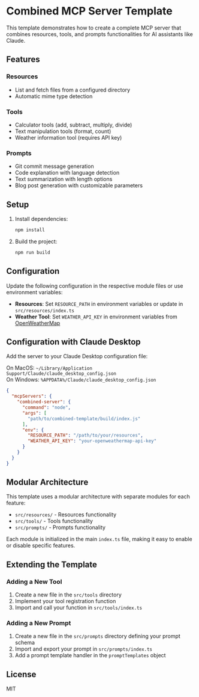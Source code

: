 # Combined MCP Server Template

This template demonstrates how to create a complete MCP server that combines resources, tools, and prompts functionalities for AI assistants like Claude.

## Features

### Resources
- List and fetch files from a configured directory
- Automatic mime type detection

### Tools
- Calculator tools (add, subtract, multiply, divide)
- Text manipulation tools (format, count)
- Weather information tool (requires API key)

### Prompts
- Git commit message generation
- Code explanation with language detection
- Text summarization with length options
- Blog post generation with customizable parameters

## Setup

1. Install dependencies:
   ```bash
   npm install
   ```

2. Build the project:
   ```bash
   npm run build
   ```

## Configuration

Update the following configuration in the respective module files or use environment variables:

- **Resources**: Set `RESOURCE_PATH` in environment variables or update in `src/resources/index.ts`
- **Weather Tool**: Set `WEATHER_API_KEY` in environment variables from [OpenWeatherMap](https://openweathermap.org/api)

## Configuration with Claude Desktop

Add the server to your Claude Desktop configuration file:

On MacOS: `~/Library/Application Support/Claude/claude_desktop_config.json`  
On Windows: `%APPDATA%/Claude/claude_desktop_config.json`

```json
{
  "mcpServers": {
    "combined-server": {
      "command": "node",
      "args": [
        "path/to/combined-template/build/index.js"
      ],
      "env": {
        "RESOURCE_PATH": "/path/to/your/resources",
        "WEATHER_API_KEY": "your-openweathermap-api-key"
      }
    }
  }
}
```

## Modular Architecture

This template uses a modular architecture with separate modules for each feature:

- `src/resources/` - Resources functionality
- `src/tools/` - Tools functionality
- `src/prompts/` - Prompts functionality

Each module is initialized in the main `index.ts` file, making it easy to enable or disable specific features.

## Extending the Template

### Adding a New Tool

1. Create a new file in the `src/tools` directory
2. Implement your tool registration function
3. Import and call your function in `src/tools/index.ts`

### Adding a New Prompt

1. Create a new file in the `src/prompts` directory defining your prompt schema
2. Import and export your prompt in `src/prompts/index.ts`
3. Add a prompt template handler in the `promptTemplates` object

## License

MIT